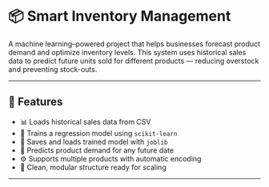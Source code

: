 # 📦 Smart Inventory Management

A machine learning–powered project that helps businesses forecast product demand and optimize inventory levels. This system uses historical sales data to predict future units sold for different products — reducing overstock and preventing stock-outs.

---

## 🚀 Features

- 📊 Loads historical sales data from CSV
- 🤖 Trains a regression model using `scikit-learn`
- 💾 Saves and loads trained model with `joblib`
- 📅 Predicts product demand for any future date
- ⚙️ Supports multiple products with automatic encoding
- 🧠 Clean, modular structure ready for scaling

---
